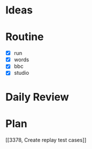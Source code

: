 # Ideas
# Routine
- [x] run
- [x] words
- [x] bbc
- [x] studio
# Daily Review

# Plan
[[3378, Create replay test cases]]